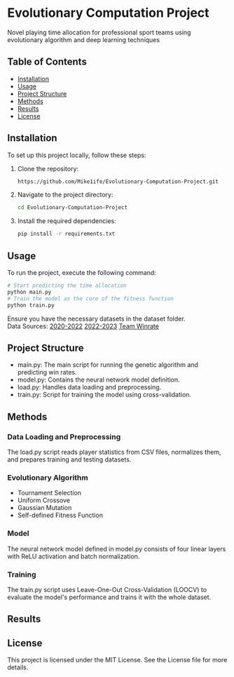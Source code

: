 # Evolutionary Computation Project

Novel playing time allocation for professional sport teams using evolutionary algorithm and deep learning techniques

## Table of Contents

- [Installation](#installation)
- [Usage](#usage)
- [Project Structure](#project-structure)
- [Methods](#methods)
- [Results](#results)
- [License](#license)

## Installation

To set up this project locally, follow these steps:

1. Clone the repository:
    ```sh
    https://github.com/Mike1ife/Evolutionary-Computation-Project.git
    ```
2. Navigate to the project directory:
    ```sh
    cd Evolutionary-Computation-Project
    ```
3. Install the required dependencies:
    ```sh
    pip install -r requirements.txt
    ```

## Usage

To run the project, execute the following command:
```sh
# Start predicting the time allocation
python main.py
# Train the model as the core of the fitness function
python train.py
```
Ensure you have the necessary datasets in the dataset folder.</br>
Data Sources: [2020-2022](https://www.kaggle.com/datasets/davidabrahamsmith/nba-players-per-game-and-advanced-stats-19802021) [2022-2023](https://www.kaggle.com/datasets/jamiewelsh2/nba-per-game-player-statistics-2022-2023-season) [Team Winrate](https://www.teamrankings.com/nba/stat/win-pct-all-games)

## Project Structure
- main.py: The main script for running the genetic algorithm and predicting win rates.
- model.py: Contains the neural network model definition.
- load.py: Handles data loading and preprocessing.
- train.py: Script for training the model using cross-validation.

## Methods
### Data Loading and Preprocessing
The load.py script reads player statistics from CSV files, normalizes them, and prepares training and testing datasets.

### Evolutionary Algorithm
- Tournament Selection
- Uniform Crossove
- Gaussian Mutation
- Self-defined Fitness Function

### Model
The neural network model defined in model.py consists of four linear layers with ReLU activation and batch normalization.

### Training
The train.py script uses Leave-One-Out Cross-Validation (LOOCV) to evaluate the model's performance and trains it with the whole dataset.

## Results

## License
This project is licensed under the MIT License. See the License file for more details.
